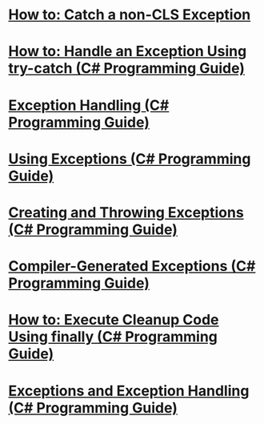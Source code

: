 # [How to: Catch a non-CLS Exception](how-to-catch-a-non-cls-exception.md)
# [How to: Handle an Exception Using try-catch (C# Programming Guide)](how-to-handle-an-exception-using-try-catch.md)
# [Exception Handling (C# Programming Guide)](exception-handling.md)
# [Using Exceptions (C# Programming Guide)](using-exceptions.md)
# [Creating and Throwing Exceptions (C# Programming Guide)](creating-and-throwing-exceptions.md)
# [Compiler-Generated Exceptions (C# Programming Guide)](compiler-generated-exceptions.md)
# [How to: Execute Cleanup Code Using finally (C# Programming Guide)](how-to-execute-cleanup-code-using-finally.md)
# [Exceptions and Exception Handling (C# Programming Guide)](exceptions-and-exception-handling.md)
